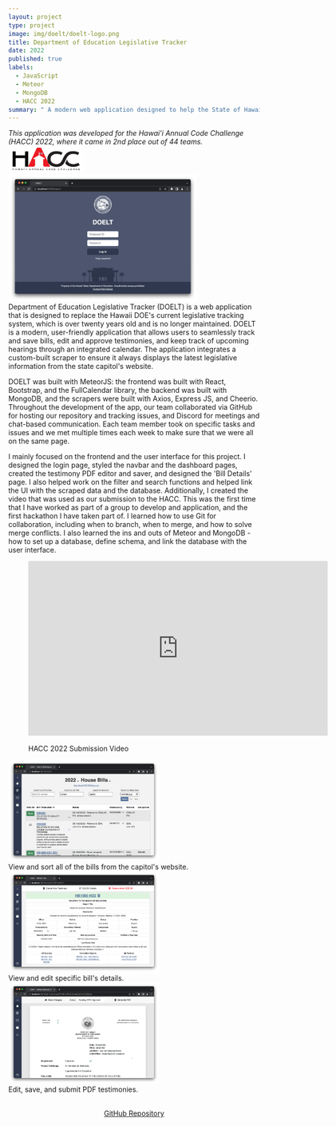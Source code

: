 ```yaml
---
layout: project
type: project
image: img/doelt/doelt-logo.png
title: Department of Education Legislative Tracker
date: 2022
published: true
labels:
  - JavaScript
  - Meteor
  - MongoDB
  - HACC 2022
summary: " A modern web application designed to help the State of Hawaii’s Department of Education keep track of state legislature more efficiently. Second-place winner of the 2022 Hawaii Annual Code Challenge."
---
```

<div class="text-center mt-4">
  <i>This application was developed for the Hawai'i Annual Code Challenge (HACC) 2022, where it came in 2nd place out of 44 teams.</i>
</div>

<div class="col d-flex justify-content-center mt-3">
  <img width="30%" src="../img/doelt/hacc-logo.png" alt="Hawaii Annual Code Challenge Logo">
</div>



<div class="col d-flex justify-content-center">
  <img width="75%" src="../img/doelt/doelt-landing.png" alt="DOELT Login Page">
</div>



<div class="mt-2"></div>
Department of Education Legislative Tracker (DOELT) is a web application that is designed to replace the Hawaii DOE's current legislative tracking system, which is over twenty years old and is no longer maintained. DOELT is a modern, user-friendly application that allows users to seamlessly track and save bills, edit and approve testimonies, and keep track of upcoming hearings through an integrated calendar. The application integrates a custom-built scraper to ensure it always displays the latest legislative information from the state capitol's website.

DOELT was built with MeteorJS: the frontend was built with React, Bootstrap, and the FullCalendar library, the backend was built with MongoDB, and the scrapers were built with Axios, Express JS, and Cheerio. Throughout the development of the app, our team collaborated via GitHub for hosting our repository and tracking issues, and Discord for meetings and chat-based communication. Each team member took on specific tasks and issues and we met multiple times each week to make sure that we were all on the same page.

I mainly focused on the frontend and the user interface for this project. I designed the login page, styled the navbar and the dashboard pages, created the testimony PDF editor and saver, and designed the 'Bill Details' page. I also helped work on the filter and search functions and helped link the UI with the scraped data and the database. Additionally, I created the video that was used as our submission to the HACC. This was the first time that I have worked as part of a group to develop and application, and the first hackathon I have taken part of. I learned how to use Git for collaboration, including when to branch, when to merge, and how to solve merge conflicts. I also learned the ins and outs of Meteor and MongoDB - how to set up a database, define schema, and link the database with the user interface.

<figure class="mt-5">
  <p style="text-align:center;">
    <iframe width="600" height="350" src="https://www.youtube.com/embed/0rt54E251uU" title="YouTube video player" frameborder="0" allow="accelerometer; autoplay; clipboard-write; encrypted-media; gyroscope; picture-in-picture" allowfullscreen>
    </iframe>
    <figcaption class="text-center">HACC 2022 Submission Video</figcaption>
  </p>
</figure>

<div class="col d-flex justify-content-center">
  <img width="60%" src="../img/doelt/doelt-all-bills.png" alt="View All Bills Page">
</div>
<div class="text-center">
  View and sort all of the bills from the capitol's website.
</div>

<div class="col d-flex justify-content-center mt-2">
  <img width="60%" src="../img/doelt/doelt-bill-details.png" alt="Bill Details Page">
</div>
<div class="text-center">
  View and edit specific bill's details.
</div>

<div class="col d-flex justify-content-center mt-2">
  <img width="60%" src="../img/doelt/doelt-edit-testimony.png" alt="Edit Testimony Page">
</div>
<div class="text-center">
  Edit, save, and submit PDF testimonies.
</div>
<br>
<p style="text-align:center;">
  <a href="https://github.com/HACC-Cassiopeia/Legislative-Scraper-Production" target="_blank">GitHub Repository</a>
</p>
